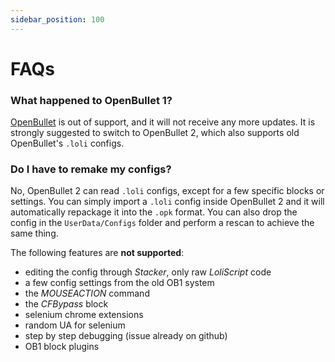 ```yaml
---
sidebar_position: 100
---
```


# FAQs

### What happened to OpenBullet 1?
[OpenBullet](https://github.com/openbullet/openbullet) is out of support, and it will not receive any more updates. It is strongly suggested to switch to OpenBullet 2, which also supports old OpenBullet's `.loli` configs.

### Do I have to remake my configs?
No, OpenBullet 2 can read `.loli` configs, except for a few specific blocks or settings. You can simply import a `.loli` config inside OpenBullet 2 and it will automatically repackage it into the `.opk` format. You can also drop the config in the `UserData/Configs` folder and perform a rescan to achieve the same thing.

The following features are **not supported**:
- editing the config through *Stacker*, only raw *LoliScript* code
- a few config settings from the old OB1 system
- the *MOUSEACTION* command
- the *CFBypass* block
- selenium chrome extensions
- random UA for selenium
- step by step debugging (issue already on github)
- OB1 block plugins

